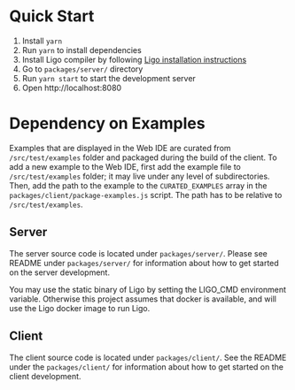 # Quick Start

1. Install `yarn`
1. Run `yarn` to install dependencies
1. Install Ligo compiler by following [Ligo installation instructions][install-ligo]
1. Go to `packages/server/` directory
1. Run `yarn start` to start the development server
1. Open http://localhost:8080

# Dependency on Examples

Examples that are displayed in the Web IDE are curated from `/src/test/examples` folder and packaged during the build of the client. To add a new example to the Web IDE, first add the example file to `/src/test/examples` folder; it may live under any level of subdirectories. Then, add the path to the example to the `CURATED_EXAMPLES` array in the `packages/client/package-examples.js` script. The path has to be relative to `/src/test/examples`.

## Server

The server source code is located under `packages/server/`. Please see README under `packages/server/` for information about how to get started on the server development.

You may use the static binary of Ligo by setting the LIGO_CMD environment variable. Otherwise this project assumes that docker is available, and will use the Ligo docker image to run Ligo.

[install-ligo]: https://ligo.mavryk.org/docs/intro/installation/

## Client

The client source code is located under `packages/client/`.  See the README under the `packages/client/` for information about how to get started on the client development.
